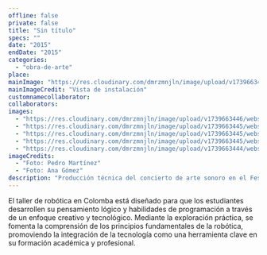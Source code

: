 ```yaml
---
offline: false
private: false
title: "Sin título"
specs: ""
date: "2015"
endDate: "2015"
categories:  
  - "obra-de-arte"
place: 
mainImage: "https://res.cloudinary.com/dmrzmnjln/image/upload/v1739663445/website/projects/obra/ghp2dqf52ezqcjivmwcw.jpg"
mainImageCredit: "Vista de instalación"
customnamecollaborator: 
collaborators:
images:
  - "https://res.cloudinary.com/dmrzmnjln/image/upload/v1739663446/website/projects/obra/wwk8wuhvh2danfffwitm.jpg"
  - "https://res.cloudinary.com/dmrzmnjln/image/upload/v1739663445/website/projects/obra/fsomjf3bdeii0p2sxgsl.jpg"
  - "https://res.cloudinary.com/dmrzmnjln/image/upload/v1739663445/website/projects/obra/rbavoj2veq0pbcckgkgp.jpg"
  - "https://res.cloudinary.com/dmrzmnjln/image/upload/v1739663445/website/projects/obra/adpcfknmfdhcqhmhzugi.jpg"
  - "https://res.cloudinary.com/dmrzmnjln/image/upload/v1739663444/website/projects/obra/jk8lyz1ivpjqfylm18qm.jpg"
imageCredits:
  - "Foto: Pedro Martínez"
  - "Foto: Ana Gómez"
description: "Producción técnica del concierto de arte sonoro en el Festival XYZ."
---
```

El taller de robótica en Colomba está diseñado para que los estudiantes desarrollen su pensamiento lógico y habilidades de programación a través de un enfoque creativo y tecnológico. Mediante la exploración práctica, se fomenta la comprensión de los principios fundamentales de la robótica, promoviendo la integración de la tecnología como una herramienta clave en su formación académica y profesional.
